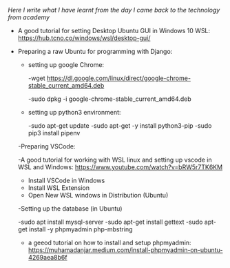 *Here I write what I have learnt from the day I came back to the technology from academy*


- A good tutorial for setting Desktop Ubuntu GUI in Windows 10 WSL:   https://hub.tcno.co/windows/wsl/desktop-gui/


- Preparing a raw Ubuntu for programming with Django:
  
  - setting up google Chrome:
  
    -wget https://dl.google.com/linux/direct/google-chrome-stable_current_amd64.deb
   
    -sudo dpkg -i google-chrome-stable_current_amd64.deb
  
  - setting up python3 environment:
  
    -sudo apt-get update
    -sudo apt-get -y install python3-pip
    -sudo pip3 install pipenv
  
  -Preparing VSCode:
    
    -A good tutorial for working with WSL linux and setting up vscode in WSL and Windows: https://www.youtube.com/watch?v=bRW5r7TK6KM
    - Install VSCode in Windows
    - Install WSL Extension
    - Open New WSL windows in Distribution (Ubuntu)
  
  -Setting up the database (in Ubuntu)
  
    -sudo apt install mysql-server 
    -sudo apt-get install gettext
    -sudo apt-get install -y phpmyadmin php-mbstring 
    - a geeod tutorial on how to install and setup phpmyadmin: https://muhamadanjar.medium.com/install-phpmyadmin-on-ubuntu-4269aea8b6f
    
  
 

    
    
    
    
